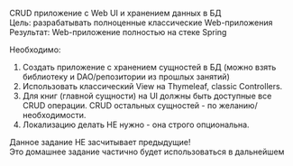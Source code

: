 CRUD приложение с Web UI и хранением данных в БД
<br>Цель: разрабатывать полноценные классические Web-приложения
<br>Результат: Web-приложение полностью на стеке Spring

Необходимо:
1. Создать приложение с хранением сущностей в БД (можно взять библиотеку и DAO/репозитории из прошлых занятий)
2. Использовать классический View на Thymeleaf, classic Controllers.
3. Для книг (главной сущности) на UI должны быть доступные все CRUD операции. CRUD остальных сущностей - по желанию/необходимости.
4. Локализацию делать НЕ нужно - она строго опциональна.

<p>Данное задание НЕ засчитывает предыдущие!
<br>Это домашнее задание частично будет использоваться в дальнейшем 